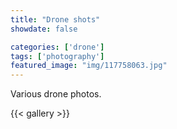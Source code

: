 ```yaml
---
title: "Drone shots"
showdate: false

categories: ['drone']
tags: ['photography']
featured_image: "img/117758063.jpg"
---
```


Various drone photos.

{{< gallery >}}
